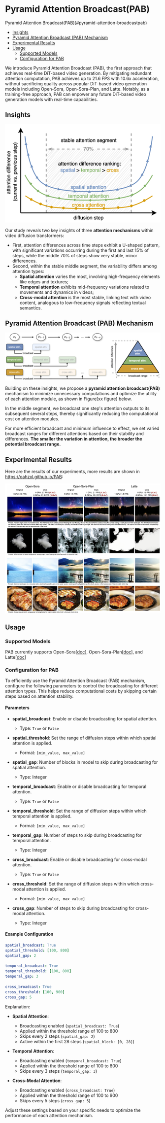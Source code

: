 # Pyramid Attention Broadcast(PAB)

Pyramid Attention Broadcast(PAB)(#pyramid-attention-broadcastpab)
- [Insights](#insights)
- [Pyramid Attention Broadcast (PAB) Mechanism](#pyramid-attention-broadcast-pab-mechanism)
- [Experimental Results](#experimental-results)
- [Usage](#usage)
  - [Supported Models](#supported-models)
  - [Configuration for PAB](#configuration-for-pab)


We introduce Pyramid Attention Broadcast (PAB), the first approach that achieves real-time DiT-based video generation. By mitigating redundant attention computation, PAB achieves up to 21.6 FPS with 10.6x acceleration, without sacrificing quality across popular DiT-based video generation models including Open-Sora, Open-Sora-Plan, and Latte. Notably, as a training-free approach, PAB can enpower any future DiT-based video generation models with real-time capabilities.

## Insights

![method](./assets/figures/pab_motivation.png)

Our study reveals two key insights of three **attention mechanisms** within video diffusion transformers:
- First, attention differences across time steps exhibit a U-shaped pattern, with significant variations occurring during the first and last 15% of steps, while the middle 70% of steps show very stable, minor differences.
- Second, within the stable middle segment, the variability differs among attention types:
    - **Spatial attention** varies the most, involving high-frequency elements like edges and textures;
    - **Temporal attention** exhibits mid-frequency variations related to movements and dynamics in videos;
    - **Cross-modal attention** is the most stable, linking text with video content, analogous to low-frequency signals reflecting textual semantics.

## Pyramid Attention Broadcast (PAB) Mechanism

![method](./assets/figures/pab_method.png)

Building on these insights, we propose a **pyramid attention broadcast(PAB)** mechanism to minimize unnecessary computations and optimize the utility of each attention module, as shown in Figure[xx figure] below.

In the middle segment, we broadcast one step's attention outputs to its subsequent several steps, thereby significantly reducing the computational cost on attention modules.

For more efficient broadcast and minimum influence to effect, we set varied broadcast ranges for different attentions based on their stability and differences.
**The smaller the variation in attention, the broader the potential broadcast range.**


## Experimental Results
Here are the results of our experiments, more results are shown in https://oahzxl.github.io/PAB:

![fastseq_exp](../assets/figures/pab_vis.png)


## Usage

### Supported Models

PAB currently supports Open-Sora[[doc](./doc/opensora.md)], Open-Sora-Plan[[doc](./doc/opensora_plan.md)], and Latte[[doc](./docs/latte.md)]

### Configuration for PAB

To efficiently use the Pyramid Attention Broadcast (PAB) mechanism, configure the following parameters to control the broadcasting for different attention types. This helps reduce computational costs by skipping certain steps based on attention stability.

#### Parameters

- **spatial_broadcast**: Enable or disable broadcasting for spatial attention.
  - Type: `True` or `False`

- **spatial_threshold**: Set the range of diffusion steps within which spatial attention is applied.
  - Format: `[min_value, max_value]`

- **spatial_gap**: Number of blocks in model to skip during broadcasting for spatial attention.
  - Type: Integer

- **temporal_broadcast**: Enable or disable broadcasting for temporal attention.
  - Type: `True` or `False`

- **temporal_threshold**: Set the range of diffusion steps within which temporal attention is applied.
  - Format: `[min_value, max_value]`

- **temporal_gap**: Number of steps to skip during broadcasting for temporal attention.
  - Type: Integer

- **cross_broadcast**: Enable or disable broadcasting for cross-modal attention.
  - Type: `True` or `False`

- **cross_threshold**: Set the range of diffusion steps within which cross-modal attention is applied.
  - Format: `[min_value, max_value]`

- **cross_gap**: Number of steps to skip during broadcasting for cross-modal attention.
  - Type: Integer

#### Example Configuration

```yaml
spatial_broadcast: True
spatial_threshold: [100, 800]
spatial_gap: 2

temporal_broadcast: True
temporal_threshold: [100, 800]
temporal_gap: 3

cross_broadcast: True
cross_threshold: [100, 900]
cross_gap: 5
```

Explanation:

- **Spatial Attention**:
  - Broadcasting enabled (`spatial_broadcast: True`)
  - Applied within the threshold range of 100 to 800
  - Skips every 2 steps (`spatial_gap: 2`)
  - Active within the first 28 steps (`spatial_block: [0, 28]`)

- **Temporal Attention**:
  - Broadcasting enabled (`temporal_broadcast: True`)
  - Applied within the threshold range of 100 to 800
  - Skips every 3 steps (`temporal_gap: 3`)

- **Cross-Modal Attention**:
  - Broadcasting enabled (`cross_broadcast: True`)
  - Applied within the threshold range of 100 to 900
  - Skips every 5 steps (`cross_gap: 5`)

Adjust these settings based on your specific needs to optimize the performance of each attention mechanism.
